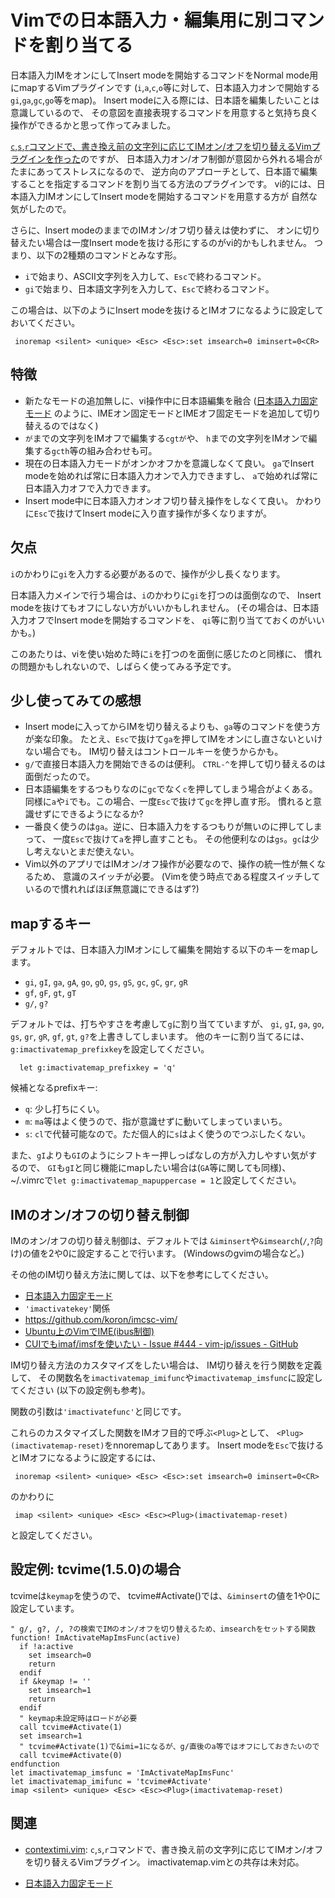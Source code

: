 # Vimでの日本語入力・編集用に別コマンドを割り当てる

日本語入力IMをオンにしてInsert modeを開始するコマンドをNormal mode用にmapするVimプラグインです
(`i`,`a`,`c`,`o`等に対して、日本語入力オンで開始する`gi`,`ga`,`gc`,`go`等をmap)。
Insert modeに入る際には、日本語を編集したいことは意識しているので、
その意図を直接表現するコマンドを用意すると気持ち良く操作ができるかと思って作ってみました。

[`c`,`s`,`r`コマンドで、書き換え前の文字列に応じてIMオン/オフを切り替えるVimプラグインを作った](http://qiita.com/deton/items/ce21f80265753134e7e9)のですが、
日本語入力オン/オフ制御が意図から外れる場合がたまにあってストレスになるので、
逆方向のアプローチとして、日本語で編集することを指定するコマンドを割り当てる方法のプラグインです。
vi的には、日本語入力IMオンにしてInsert modeを開始するコマンドを用意する方が
自然な気がしたので。

さらに、Insert modeのままでのIMオン/オフ切り替えは使わずに、
オンに切り替えたい場合は一度Insert modeを抜ける形にするのがvi的かもしれません。
つまり、以下の2種類のコマンドとみなす形。
* `i`で始まり、ASCII文字列を入力して、`Esc`で終わるコマンド。
* `gi`で始まり、日本語文字列を入力して、`Esc`で終わるコマンド。

この場合は、以下のようにInsert modeを抜けるとIMオフになるように設定しておいてください。
```
 inoremap <silent> <unique> <Esc> <Esc>:set imsearch=0 iminsert=0<CR>
```

## 特徴

* 新たなモードの追加無しに、vi操作中に日本語編集を融合
  ([日本語入力固定モード](https://sites.google.com/site/fudist/Home/vim-nihongo-ban/vim-japanese/ime-control)
  のように、IMEオン固定モードとIMEオフ固定モードを追加して切り替えるのではなく)
 * `が`までの文字列をIMオフで編集する`cgtが`や、
   `h`までの文字列をIMオンで編集する`gcth`等の組み合わせも可。
* 現在の日本語入力モードがオンかオフかを意識しなくて良い。
  `ga`でInsert modeを始めれば常に日本語入力オンで入力できますし、
  `a`で始めれば常に日本語入力オフで入力できます。
* Insert mode中に日本語入力オンオフ切り替え操作をしなくて良い。
  かわりに`Esc`で抜けてInsert modeに入り直す操作が多くなりますが。

## 欠点

`i`のかわりに`gi`を入力する必要があるので、操作が少し長くなります。

日本語入力メインで行う場合は、`i`のかわりに`gi`を打つのは面倒なので、
Insert modeを抜けてもオフにしない方がいいかもしれません。
(その場合は、日本語入力オフでInsert modeを開始するコマンドを、
`qi`等に割り当てておくのがいいかも。)

このあたりは、viを使い始めた時に`i`を打つのを面倒に感じたのと同様に、
慣れの問題かもしれないので、しばらく使ってみる予定です。

## 少し使ってみての感想

* Insert modeに入ってからIMを切り替えるよりも、`ga`等のコマンドを使う方が楽な印象。
  たとえ、`Esc`で抜けて`ga`を押してIMをオンにし直さないといけない場合でも。
  IM切り替えはコントロールキーを使うからかも。
* `g/`で直接日本語入力を開始できるのは便利。
  `CTRL-^`を押して切り替えるのは面倒だったので。
* 日本語編集をするつもりなのに`gc`でなく`c`を押してしまう場合がよくある。
  同様に`a`や`i`でも。この場合、一度`Esc`で抜けて`gc`を押し直す形。
  慣れると意識せずにできるようになるか?
* 一番良く使うのは`ga`。逆に、日本語入力をするつもりが無いのに押してしまって、
  一度`Esc`で抜けて`a`を押し直すことも。
  その他便利なのは`gs`。`gc`は少し考えないとまだ使えない。
* Vim以外のアプリではIMオン/オフ操作が必要なので、操作の統一性が無くなるため、
  意識のスイッチが必要。
  (Vimを使う時点である程度スイッチしているので慣れればほぼ無意識にできるはず?)

## mapするキー
デフォルトでは、日本語入力IMオンにして編集を開始する以下のキーをmapします。
* `gi`, `gI`, `ga`, `gA`, `go`, `gO`, `gs`, `gS`, `gc`, `gC`, `gr`, `gR`
* `gf`, `gF`, `gt`, `gT`
* `g/`, `g?`

デフォルトでは、打ちやすさを考慮して`g`に割り当てていますが、
`gi`, `gI`, `ga`, `go`, `gs`, `gr`, `gR`, `gf`, `gt`, `g?`を上書きしてしまいます。
他のキーに割り当てるには、`g:imactivatemap_prefixkey`を設定してください。
```
  let g:imactivatemap_prefixkey = 'q'
```
候補となるprefixキー:
* `q`: 少し打ちにくい。
* `m`: `ma`等はよく使うので、指が意識せずに動いてしまっていまいち。
* `s`: `cl`で代替可能なので。ただ個人的に`s`はよく使うのでつぶしたくない。

また、`gI`よりも`GI`のようにシフトキー押しっぱなしの方が入力しやすい気がするので、
`GI`も`gI`と同じ機能にmapしたい場合は(`GA`等に関しても同様)、
~/.vimrcで`let g:imactivatemap_mapuppercase = 1`と設定してください。

## IMのオン/オフの切り替え制御
IMのオン/オフの切り替え制御は、デフォルトでは
`&iminsert`や`&imsearch`(`/`,`?`向け)の値を2や0に設定することで行います。
(Windowsのgvimの場合など。)

その他のIM切り替え方法に関しては、以下を参考にしてください。

* [日本語入力固定モード](https://sites.google.com/site/fudist/Home/vim-nihongo-ban/vim-japanese/ime-control)
* `'imactivatekey'`関係
 * https://github.com/koron/imcsc-vim/
 * [Ubuntu上のVimでIME(ibus制御)](http://www.kaoriya.net/blog/2013/07/15/)
 * [CUIでもimaf/imsfを使いたい - Issue #444 - vim-jp/issues - GitHub](https://github.com/vim-jp/issues/issues/444)

IM切り替え方法のカスタマイズをしたい場合は、
IM切り替えを行う関数を定義して、
その関数名を`imactivatemap_imifunc`や`imactivatemap_imsfunc`に設定してください
(以下の設定例も参考)。

関数の引数は`'imactivatefunc'`と同じです。

これらのカスタマイズした関数をIMオフ目的で呼ぶ`<Plug>`として、
`<Plug>(imactivatemap-reset)`をnnoremapしてあります。
Insert modeを`Esc`で抜けるとIMオフになるように設定するには、
```
 inoremap <silent> <unique> <Esc> <Esc>:set imsearch=0 iminsert=0<CR>
```
のかわりに
```
 imap <silent> <unique> <Esc> <Esc><Plug>(imactivatemap-reset)
```
と設定してください。

## 設定例: tcvime(1.5.0)の場合
tcvimeは`keymap`を使うので、
tcvime#Activate()では、`&iminsert`の値を1や0に設定しています。

```vim
" g/, g?, /, ?の検索でIMのオン/オフを切り替えるため、imsearchをセットする関数
function! ImActivateMapImsFunc(active)
  if !a:active
    set imsearch=0
    return
  endif
  if &keymap != ''
    set imsearch=1
    return
  endif
  " keymap未設定時はロードが必要
  call tcvime#Activate(1)
  set imsearch=1
  " tcvime#Activate(1)で&imi=1になるが、g/直後のa等ではオフにしておきたいので
  call tcvime#Activate(0)
endfunction
let imactivatemap_imsfunc = 'ImActivateMapImsFunc'
let imactivatemap_imifunc = 'tcvime#Activate'
imap <silent> <unique> <Esc> <Esc><Plug>(imactivatemap-reset)
```

## 関連
* [contextimi.vim](https://github.com/deton/contextimi.vim):
  `c`,`s`,`r`コマンドで、書き換え前の文字列に応じてIMオン/オフを切り替えるVimプラグイン。
  imactivatemap.vimとの共存は未対応。

* [日本語入力固定モード](https://sites.google.com/site/fudist/Home/vim-nihongo-ban/vim-japanese/ime-control)
